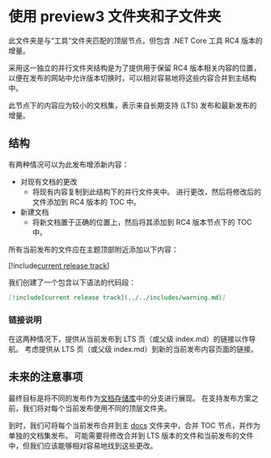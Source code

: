 # <a name="using-the-preview3-folder-and-sub-folders"></a>使用 preview3 文件夹和子文件夹

此文件夹是与“工具”文件夹匹配的顶层节点，但包含 .NET Core 工具 RC4 版本的增量。

采用这一独立的并行文件夹结构是为了提供用于保留 RC4 版本相关内容的位置，以便在发布的网站中允许版本切换时，可以相对容易地将这些内容合并到主结构中。

此节点下的内容应为较小的文档集，表示来自长期支持 (LTS) 发布和最新发布的增量。 

## <a name="structure"></a>结构

有两种情况可以为此发布增添新内容：

* 对现有文档的更改
    - 将现有内容复制到此结构下的并行文件夹中。 进行更改，然后将修改后的文件添加到 RC4 版本的 TOC 中。
* 新建文档
    - 将新文档置于正确的位置上，然后将其添加到 RC4 版本节点下的 TOC 中。 

所有当前发布的文件应在主题顶部附近添加以下内容：

[!include[current release track](../includes/warning.md)]

我们创建了一个包含以下语法的代码段：

```markdown
[!include[current release track](../../includes/warning.md)]
```

### <a name="link-instructions"></a>链接说明

在这两种情况下，提供从当前发布到 LTS 页（或父级 index.md）的链接以作导航。
考虑提供从 LTS 页（或父级 index.md）到新的当前发布内容页面的链接。

## <a name="future-considerations"></a>未来的注意事项

最终目标是将不同的发布作为[文档存储库](https://github.com/dotnet/docs)中的分支进行展现。 在支持发布方案之前，我们将对每个当前发布使用不同的顶层文件夹。 

到时，我们可将每个当前发布合并到主 [docs](../docs) 文件夹中，合并 TOC 节点，并作为单独的文档集发布。 可能需要将修改合并到 LTS 版本的文件和当前发布的文件中，但我们应该能够相对容易地找到这些更改。


<!--HONumber=Feb17_HO2-->


